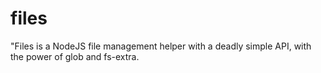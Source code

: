 # files
"Files is a NodeJS file management helper with a deadly simple API, with the power of glob and fs-extra.
